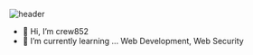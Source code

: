 ![header](https://capsule-render.vercel.app/api?type=Wave&text=crew852)
- 👋 Hi, I’m crew852
- 🌱 I’m currently learning ... Web Development, Web Security
<!--
**crew852/crew852** is a ✨ _special_ ✨ repository because its `README.md` (this file) appears on your GitHub profile.

Here are some ideas to get you started:

- 🔭 I’m currently working on ...
- 🌱 I’m currently learning ...
- 👯 I’m looking to collaborate on ...
- 🤔 I’m looking for help with ...
- 💬 Ask me about ...
- 📫 How to reach me: ...
- 😄 Pronouns: ...
- ⚡ Fun fact: ...
-->
